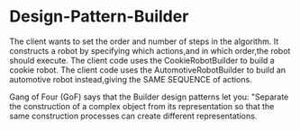 # Design-Pattern-Builder
 
The client wants to set the order and number of steps in the algorithm.
It constructs a robot by specifying which actions,and in which order,the robot should execute.
The client code uses the CookieRobotBuilder to build a cookie robot.
The client code uses the AutomotiveRobotBuilder to build an automotive robot instead,giving the SAME SEQUENCE of actions.

Gang of Four (GoF) says that the Builder design patterns let you: "Separate the construction of a complex object from its representation so that the same construction processes can create different representations.
